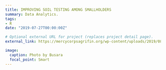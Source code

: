 ```yaml
---
title: IMPROVING SOIL TESTING AMONG SMALLHOLDERS
summary: Data Analytics.
tags:
- R
date: "2019-07-27T00:00:00Z"

# Optional external URL for project (replaces project detail page).
external_link: https://mercycorpsagrifin.org/wp-content/uploads/2019/08/AFA_AgroCares_SoilTestingReport_compressed.pdf

image:
  caption: Photo by Busara
  focal_point: Smart
---
```


